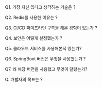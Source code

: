 Q1. 가장 자신 있다고 생각하는 기술은 ?

Q2. Redis를 사용한 이유는 ?

Q3. CI/CD 파이프라인 구축을 해본 경험이 있는가 ?

Q4. 보안은 어떻게 설정했는가 ?

Q5. 클라우드 서비스를 사용해본적 있는가?

Q6. SpringBoot 버전은 무엇을 사용했는가 ?

Q7. 왜 해당 버전을 사용했고 무엇이 달랐는가?


Q. 개발자의 목표는 ?


